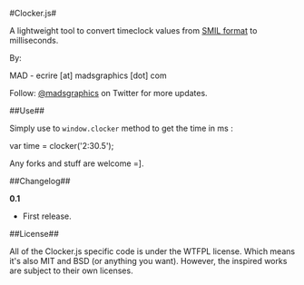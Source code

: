 #Clocker.js#

A lightweight tool to convert timeclock values from [SMIL format](http://www.w3.org/TR/2001/REC-smil-animation-20010904/#Timing-ClockValueSyntax) to milliseconds.

By:

MAD - ecrire [at] madsgraphics [dot] com


Follow: [@madsgraphics](http://twitter.com/madsgraphics) on Twitter for more updates.

##Use##

Simply use to `window.clocker` method to get the time in ms :

  var time = clocker('2:30.5');

Any forks and stuff are welcome =].

##Changelog##

**0.1**

* First release.


##License##

All of the Clocker.js specific code is under the WTFPL license. Which means it's also MIT and BSD (or anything you want). However, the inspired works are subject to their own licenses.
